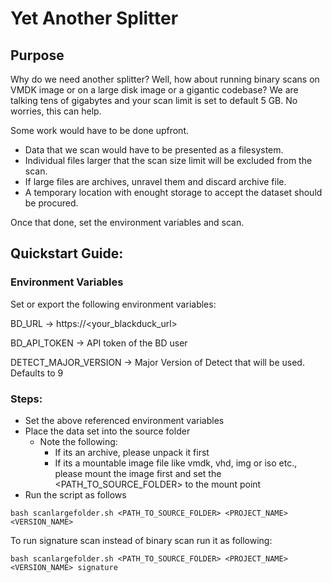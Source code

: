 # Yet Another Splitter
## Purpose

Why do we need another splitter? Well, how about running binary scans on VMDK image or on a large disk image or a gigantic codebase?
We are talking tens of gigabytes and your scan limit is set to default 5 GB. No worries, this can help.

Some work would have to be done upfront. 

* Data that we scan would have to be presented as a filesystem.
* Individual files larger that the scan size limit will be excluded from the scan.
* If large files are archives, unravel them and discard archive file.
* A temporary location with enought storage to accept the dataset should be procured.

Once that done, set the environment variables and scan.

## Quickstart Guide:

### Environment Variables
Set or export the following environment variables:

BD_URL -> https://<your_blackduck_url>

BD_API_TOKEN -> API token of the BD user

DETECT_MAJOR_VERSION -> Major Version of Detect that will be used. Defaults to 9

### Steps:

* Set the above referenced environment variables
* Place the data set into the source folder
  * Note the following:
      * If its an archive, please unpack it first
      * If its a mountable image file like vmdk, vhd, img or iso etc., please mount the image first and set the <PATH_TO_SOURCE_FOLDER> to the mount point
* Run the script as follows

```
bash scanlargefolder.sh <PATH_TO_SOURCE_FOLDER> <PROJECT_NAME> <VERSION_NAME>

```
To run signature scan instead of binary scan run it as following:
```
bash scanlargefolder.sh <PATH_TO_SOURCE_FOLDER> <PROJECT_NAME> <VERSION_NAME> signature

```


